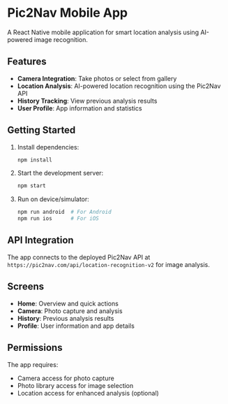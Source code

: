 # Pic2Nav Mobile App

A React Native mobile application for smart location analysis using AI-powered image recognition.

## Features

- **Camera Integration**: Take photos or select from gallery
- **Location Analysis**: AI-powered location recognition using the Pic2Nav API
- **History Tracking**: View previous analysis results
- **User Profile**: App information and statistics

## Getting Started

1. Install dependencies:
   ```bash
   npm install
   ```

2. Start the development server:
   ```bash
   npm start
   ```

3. Run on device/simulator:
   ```bash
   npm run android  # For Android
   npm run ios      # For iOS
   ```

## API Integration

The app connects to the deployed Pic2Nav API at `https://pic2nav.com/api/location-recognition-v2` for image analysis.

## Screens

- **Home**: Overview and quick actions
- **Camera**: Photo capture and analysis
- **History**: Previous analysis results
- **Profile**: User information and app details

## Permissions

The app requires:
- Camera access for photo capture
- Photo library access for image selection
- Location access for enhanced analysis (optional)